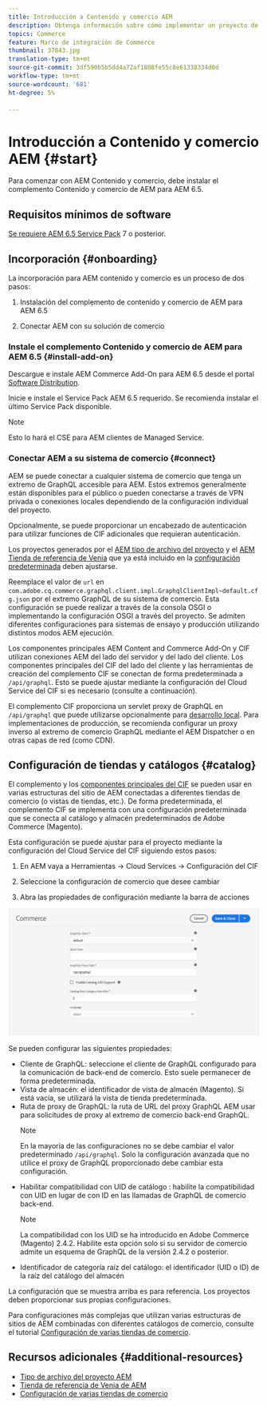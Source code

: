 ```yaml
---
title: Introducción a Contenido y comercio AEM
description: Obtenga información sobre cómo implementar un proyecto de Contenido y comercio AEM.
topics: Commerce
feature: Marco de integración de Commerce
thumbnail: 37843.jpg
translation-type: tm+mt
source-git-commit: 3df590b5b5dd4a72af1808fe55c8e61338334d0d
workflow-type: tm+mt
source-wordcount: '681'
ht-degree: 5%

---
```


# Introducción a Contenido y comercio AEM {#start}

Para comenzar con AEM Contenido y comercio, debe instalar el complemento Contenido y comercio de AEM para AEM 6.5.

## Requisitos mínimos de software

[Se requiere AEM 6.5 Service Pack](https://experience.adobe.com/#/downloads/content/software-distribution/en/aem.html)  7 o posterior.

## Incorporación {#onboarding}

La incorporación para AEM contenido y comercio es un proceso de dos pasos:

1. Instalación del complemento de contenido y comercio de AEM para AEM 6.5

2. Conectar AEM con su solución de comercio

### Instale el complemento Contenido y comercio de AEM para AEM 6.5 {#install-add-on}

Descargue e instale AEM Commerce Add-On para AEM 6.5 desde el portal [Software Distribution](https://experience.adobe.com/#/downloads/content/software-distribution/en/aem.html).

Inicie e instale el Service Pack AEM 6.5 requerido. Se recomienda instalar el último Service Pack disponible.

>[!NOTE]
>
>Esto lo hará el CSE para AEM clientes de Managed Service.

### Conectar AEM a su sistema de comercio {#connect}

AEM se puede conectar a cualquier sistema de comercio que tenga un extremo de GraphQL accesible para AEM. Estos extremos generalmente están disponibles para el público o pueden conectarse a través de VPN privada o conexiones locales dependiendo de la configuración individual del proyecto.

Opcionalmente, se puede proporcionar un encabezado de autenticación para utilizar funciones de CIF adicionales que requieran autenticación.

Los proyectos generados por el [AEM tipo de archivo del proyecto](https://github.com/adobe/aem-project-archetype) y el [AEM Tienda de referencia de Venia](https://github.com/adobe/aem-cif-guides-venia) que ya está incluido en la [configuración predeterminada](https://github.com/adobe/aem-cif-guides-venia/blob/main/ui.config/src/main/content/jcr_root/apps/venia/osgiconfig/config/com.adobe.cq.commerce.graphql.client.impl.GraphqlClientImpl~default.cfg.json) deben ajustarse.

Reemplace el valor de `url` en `com.adobe.cq.commerce.graphql.client.impl.GraphqlClientImpl~default.cfg.json` por el extremo GraphQL de su sistema de comercio. Esta configuración se puede realizar a través de la consola OSGI o implementando la configuración OSGI a través del proyecto. Se admiten diferentes configuraciones para sistemas de ensayo y producción utilizando distintos modos AEM ejecución.

Los componentes principales AEM Content and Commerce Add-On y CIF utilizan conexiones AEM del lado del servidor y del lado del cliente. Los componentes principales del CIF del lado del cliente y las herramientas de creación del complemento CIF se conectan de forma predeterminada a `/api/graphql`. Esto se puede ajustar mediante la configuración del Cloud Service del CIF si es necesario (consulte a continuación).

El complemento CIF proporciona un servlet proxy de GraphQL en `/api/graphql` que puede utilizarse opcionalmente para [desarrollo local](develop.md). Para implementaciones de producción, se recomienda configurar un proxy inverso al extremo de comercio GraphQL mediante el AEM Dispatcher o en otras capas de red (como CDN).

## Configuración de tiendas y catálogos {#catalog}

El complemento y los [componentes principales del CIF](https://github.com/adobe/aem-core-cif-components) se pueden usar en varias estructuras del sitio de AEM conectadas a diferentes tiendas de comercio (o vistas de tiendas, etc.). De forma predeterminada, el complemento CIF se implementa con una configuración predeterminada que se conecta al catálogo y almacén predeterminados de Adobe Commerce (Magento).

Esta configuración se puede ajustar para el proyecto mediante la configuración del Cloud Service del CIF siguiendo estos pasos:

1. En AEM vaya a Herramientas -> Cloud Services -> Configuración del CIF

2. Seleccione la configuración de comercio que desee cambiar

3. Abra las propiedades de configuración mediante la barra de acciones

![Configuración de Cloud Services del CIF](/help/commerce/cif/assets/cif-cloud-service-config.png)

Se pueden configurar las siguientes propiedades:

- Cliente de GraphQL: seleccione el cliente de GraphQL configurado para la comunicación de back-end de comercio. Esto suele permanecer de forma predeterminada.
- Vista de almacén: el identificador de vista de almacén (Magento). Si está vacía, se utilizará la vista de tienda predeterminada.
- Ruta de proxy de GraphQL: la ruta de URL del proxy GraphQL AEM usar para solicitudes de proxy al extremo de comercio back-end GraphQL.
   >[!NOTE]
   >
   > En la mayoría de las configuraciones no se debe cambiar el valor predeterminado `/api/graphql`. Solo la configuración avanzada que no utilice el proxy de GraphQL proporcionado debe cambiar esta configuración.
- Habilitar compatibilidad con UID de catálogo : habilite la compatibilidad con UID en lugar de con ID en las llamadas de GraphQL de comercio back-end.
   >[!NOTE]
   >
   > La compatibilidad con los UID se ha introducido en Adobe Commerce (Magento) 2.4.2. Habilite esta opción solo si su servidor de comercio admite un esquema de GraphQL de la versión 2.4.2 o posterior.
- Identificador de categoría raíz del catálogo: el identificador (UID o ID) de la raíz del catálogo del almacén

La configuración que se muestra arriba es para referencia. Los proyectos deben proporcionar sus propias configuraciones.

Para configuraciones más complejas que utilizan varias estructuras de sitios de AEM combinadas con diferentes catálogos de comercio, consulte el tutorial [Configuración de varias tiendas de comercio](configuring/multi-store-setup.md).

## Recursos adicionales {#additional-resources}

- [Tipo de archivo del proyecto AEM](https://github.com/adobe/aem-project-archetype)
- [Tienda de referencia de Venia de AEM](https://github.com/adobe/aem-cif-guides-venia)
- [Configuración de varias tiendas de comercio](configuring/multi-store-setup.md)
